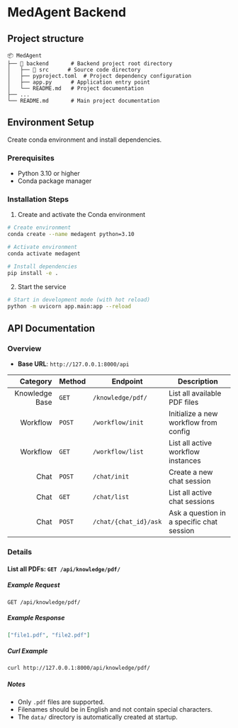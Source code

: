 # MedAgent Backend

## Project structure
```
📦 MedAgent 
├── 📁 backend       # Backend project root directory
│   ├── 📁 src      # Source code directory
│   ├── pyproject.toml  # Project dependency configuration
│   ├── app.py      # Application entry point
│   └── README.md   # Project documentation
├── ...   
└── README.md       # Main project documentation

```

## Environment Setup


Create conda environment and install dependencies.

### Prerequisites
- Python 3.10 or higher
- Conda package manager

### Installation Steps
1. Create and activate the Conda environment
```bash
# Create environment
conda create --name medagent python=3.10

# Activate environment
conda activate medagent

# Install dependencies
pip install -e .
```

2. Start the service
```bash
# Start in development mode (with hot reload)
python -m uvicorn app.main:app --reload
```


## API Documentation

### Overview

- **Base URL**: `http://127.0.0.1:8000/api`

|        Category | Method | Endpoint                       | Description                                 |
|----------------:|--------|---------------------------------|---------------------------------------------|
|  Knowledge Base | `GET`  | `/knowledge/pdf/`           | List all available PDF files                |
|        Workflow | `POST` | `/workflow/init`               | Initialize a new workflow from config       |
|        Workflow | `GET`  | `/workflow/list`               | List all active workflow instances          |
|            Chat | `POST` | `/chat/init`                   | Create a new chat session                   |
|            Chat | `GET`  | `/chat/list`                   | List all active chat sessions               |
|            Chat | `POST` | `/chat/{chat_id}/ask`          | Ask a question in a specific chat session   |

### Details

#### List all PDFs: `GET /api/knowledge/pdf/`
##### Example Request
```http
GET /api/knowledge/pdf/
```

##### Example Response
```json
["file1.pdf", "file2.pdf"]
```

##### Curl Example
```bash
curl http://127.0.0.1:8000/api/knowledge/pdf/
```

##### Notes
- Only `.pdf` files are supported.
- Filenames should be in English and not contain special characters.
- The `data/` directory is automatically created at startup.

